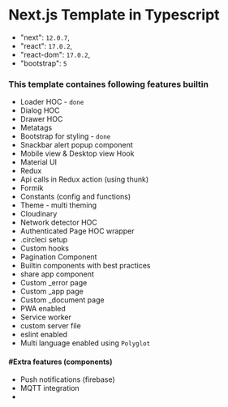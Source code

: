 # Next.js Template in Typescript
- "next": `12.0.7`,
- "react": `17.0.2`,
- "react-dom": `17.0.2`,
- "bootstrap": `5`
### This template containes following features builtin

- Loader HOC - `done`
- Dialog HOC
- Drawer HOC
- Metatags 
- Bootstrap for styling - `done`
- Snackbar alert popup component
- Mobile view & Desktop view Hook
- Material UI
- Redux 
- Api calls in Redux action (using thunk)
- Formik
- Constants (config and functions)
- Theme - multi theming
- Cloudinary 
- Network detector HOC
- Authenticated Page HOC wrapper
- .circleci setup
- Custom hooks
- Pagination Component
- Builtin components with best practices
- share app component
- Custom _error page 
- Custom _app page
- Custom _document page
- PWA enabled
- Service worker
- custom server file 
- eslint enabled
- Multi language enabled using `Polyglot`

#### #Extra features (components)
- Push notifications (firebase)
- MQTT integration
- 